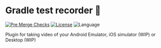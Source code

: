 # Gradle test recorder 🐘

[![Pre Merge Checks](https://github.com/thoutbeckers/gradle-test-recorder/workflows/Pre%20Merge%20Checks/badge.svg)](https://github.com/thoutbeckers/gradle-test-recorder/actions?query=workflow%3A%22Pre+Merge+Checks%22)  [![License](https://img.shields.io/github/license/thoutbeckers/gradle-test-recorder.svg)](LICENSE) ![Language](https://img.shields.io/github/languages/top/thoutbeckers/gradle-test-recorder?color=blue&logo=kotlin)

Plugin for taking video of your Android Emulator, iOS simulator (WIP) or Desktop (WIP)

